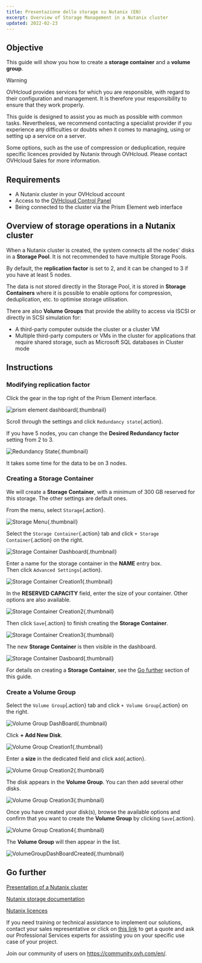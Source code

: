 ```yaml
---
title: Presentazione dello storage su Nutanix (EN)
excerpt: Overview of Storage Management in a Nutanix cluster
updated: 2022-02-23
---
```


## Objective

This guide will show you how to create a **storage container** and a **volume group**.

> [!warning]
> OVHcloud provides services for which you are responsible, with regard to their configuration and management. It is therefore your responsibility to ensure that they work properly.
>
> This guide is designed to assist you as much as possible with common tasks. Nevertheless, we recommend contacting a specialist provider if you experience any difficulties or doubts when it comes to managing, using or setting up a service on a server.
>
> Some options, such as the use of compression or deduplication, require specific licences provided by Nutanix through OVHcloud. Please contact OVHcloud Sales for more information.

## Requirements

- A Nutanix cluster in your OVHcloud account
- Access to the [OVHcloud Control Panel](https://www.ovh.com/auth/?action=gotomanager&from=https://www.ovh.it/&ovhSubsidiary=it)
- Being connected to the cluster via the Prism Element web interface

## Overview of storage operations in a Nutanix cluster

When a Nutanix cluster is created, the system connects all the nodes' disks in a **Storage Pool**. It is not recommended to have multiple Storage Pools.

By default, the **replication factor** is set to 2, and it can be changed to 3 if you have at least 5 nodes.

The data is not stored directly in the Storage Pool, it is stored in **Storage Containers** where it is possible to enable options for compression, deduplication, etc. to optimise storage utilisation. 

There are also **Volume Groups** that provide the ability to access via ISCSI or directly in SCSI simulation for:

- A third-party computer outside the cluster or a cluster VM
- Multiple third-party computers or VMs in the cluster for applications that require shared storage, such as Microsoft SQL databases in Cluster mode

## Instructions

### Modifying **replication factor** 

Click the gear in the top right of the Prism Element interface.

![prism element dashboard](prism-element-dashboard.PNG){.thumbnail}

Scroll through the settings and click `Redundancy state`{.action}.

If you have 5 nodes, you can change the **Desired Redundancy factor** setting from 2 to 3.

![Redundancy State](RedondancyState.PNG){.thumbnail}

It takes some time for the data to be on 3 nodes.

### Creating a **Storage Container**

We will create a **Storage Container**, with a minimum of 300 GB reserved for this storage. The other settings are default ones.

From the menu, select `Storage`{.action}.

![Storage Menu](StorageMenu.png){.thumbnail}

Select the `Storage Container`{.action} tab and click `+ Storage Container`{.action} on the right.

![Storage Container Dashboard](StorageContainerDashboard.PNG){.thumbnail}

Enter a name for the storage container in the **NAME** entry box.<br>
Then click `Advanced Settings`{.action}.

![Storage Container Creation1](StorageContainerCreation1.PNG){.thumbnail}

In the **RESERVED CAPACITY** field, enter the size of your container. Other options are also available.

![Storage Container Creation2](StorageContainerCreation2.PNG){.thumbnail}

Then click `Save`{.action} to finish creating the **Storage Container**.

![Storage Container Creation3](StorageContainerCreation3.PNG){.thumbnail}

The new **Storage Container** is then visible in the dashboard.

![Storage Container Dasboard](StorageContainerDasboardNC.PNG){.thumbnail}

For details on creating a **Storage Container**, see the [Go further](04-storage_#gofurther.) section of this guide.

### Create a **Volume Group**

Select the `Volume Group`{.action} tab and click `+ Volume Group`{.action} on the right.

![Volume Group DashBoard](VolumeGroupDashBoard.PNG){.thumbnail}

Click **+ Add New Disk**.

![Volume Group Creation1](VolumeGroupCreation1.PNG){.thumbnail}

Enter a **size** in the dedicated field and click `Add`{.action}.

![Volume Group Creation2](VolumeGroupCreation2.PNG){.thumbnail}

The disk appears in the **Volume Group**. You can then add several other disks.

![Volume Group Creation3](VolumeGroupCreation3.PNG){.thumbnail}

Once you have created your disk(s), browse the available options and confirm that you want to create the **Volume Group** by clicking `Save`{.action}.

![Volume Group Creation4](VolumeGroupCreation4.PNG){.thumbnail}

The **Volume Group** will then appear in the list.

![VolumeGroupDashBoardCreated](VolumeGroupDashBoardCreated.PNG){.thumbnail}

## Go further <a name="gofurther"></a>

[Presentation of a Nutanix cluster](03-nutanix-hci1.)

[Nutanix storage documentation](https://portal.nutanix.com/page/documents/details?targetId=Web-Console-Guide-Prism-v5_20:wc-storage-management-wc-c.html)

[Nutanix licences](https://www.nutanix.com/products/software-options)

If you need training or technical assistance to implement our solutions, contact your sales representative or click on [this link](https://www.ovhcloud.com/it/professional-services/) to get a quote and ask our Professional Services experts for assisting you on your specific use case of your project.

Join our community of users on <https://community.ovh.com/en/>.
